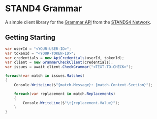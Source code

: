 # STAND4 Grammar

A simple client library for the [Grammar API](https://www.grammar.com/grammar_api.php) from the [STANDS4 Network](https://www.grammar.com/about.php).

## Getting Starting

```csharp
var userId = "<YOUR-USER-ID>";
var tokenId = "<YOUR-TOKEN-ID>";
var credentials = new ApiCredentials(userId, tokenId);
var client = new GrammerCheckClient(credentials);
var issues = await client.CheckGrammar("<TEXT-TO-CHECK>");

foreach(var match in issues.Matches)
{
    Console.WriteLine($"{match.Message}: {match.Context.Section}");

    foreach(var replacement in match.Replacements)
    {
        Console.WriteLine($"\t{replacement.Value}");
    }
}
```
